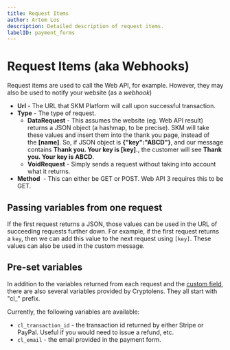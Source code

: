 ```yaml
---
title: Request Items
author: Artem Los
description: Detailed description of request items.
labelID: payment_forms
---
```

# Request Items (aka Webhooks)

Request items are used to call the Web API, for example. However, they may also be used to notify your website (as a <em>webhook</em>)

<ul>
 	<li><strong>Url</strong> - The URL that SKM Platform will call upon successful transaction.</li>
 	<li><strong>Type</strong> - The type of request.
<ul>
 	<li><strong>DataRequest</strong> - This assumes the website (eg. Web API result) returns a JSON object (a hashmap, to be precise). SKM will take these values and insert them into the thank you page, instead of the <strong>[name]</strong>. So, if JSON object is <strong>{"key":"ABCD"}</strong>, and our message contains <strong>Thank you. Your key is [key].</strong>, the customer will see <strong>Thank you. Your key is ABCD</strong>.</li>
 	<li><strong>VoidRequest</strong> - Simply sends a request without taking into account what it returns.</li>
</ul>
</li>
 	<li><strong>Method</strong>  - This can either be GET or POST. Web API 3 requires this to be GET.</li>
</ul>

## Passing variables from one request
If the first request returns a JSON, those values can be used in the URL of succeeding requests further down. For example, if the first request returns a `key`, then we can add this value to the next request using `[key]`. These values can also be used in the custom message.

## Pre-set variables
In addition to the variables returned from each request and the [custom field](/payment-form/custom-field), there are also several variables provided by Cryptolens. They all start with "cl_" prefix.

Currently, the following variables are available:

* `cl_transaction_id` - the transaction id returned by either Stripe or PayPal. Useful if you would need to issue a refund, etc.
* `cl_email` - the email provided in the payment form.